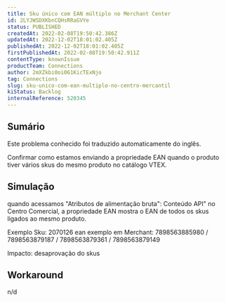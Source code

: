 ```yaml
---
title: Sku único com EAN múltiplo no Merchant Center
id: 2LYJWSDXKbnCQHsRRaGVYe
status: PUBLISHED
createdAt: 2022-02-08T19:50:42.386Z
updatedAt: 2022-12-02T18:01:02.405Z
publishedAt: 2022-12-02T18:01:02.405Z
firstPublishedAt: 2022-02-08T19:50:42.911Z
contentType: knownIssue
productTeam: Connections
author: 2mXZkbi0oi061KicTExNjo
tag: Connections
slug: sku-unico-com-ean-multiplo-no-centro-mercantil
kiStatus: Backlog
internalReference: 520345
---
```


## Sumário

<div class="alert alert-info">
  <p>Este problema conhecido foi traduzido automaticamente do inglês.</p>
</div>


Confirmar como estamos enviando a propriedade EAN quando o produto tiver vários skus do mesmo produto no catálogo VTEX.



## Simulação


quando acessamos "Atributos de alimentação bruta": Conteúdo API" no Centro Comercial, a propriedade EAN mostra o EAN de todos os skus ligados ao mesmo produto.

Exemplo Sku: 2070126
ean exemplo em Merchant: 7898563885980 / 7898563879187 / 7898563879361 / 7898563879149

Impacto: desaprovação do skus




## Workaround


n/d

